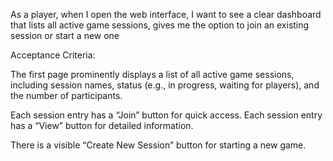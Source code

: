 As a player, when I open the web interface,
I want to see a clear dashboard that lists all active game sessions, gives me the option to join an existing session or start a new one


Acceptance Criteria:

The first page prominently displays a list of all active game sessions, including session names, status (e.g., in progress, waiting for players),
and the number of participants.

Each session entry has a “Join” button for quick access.
Each session entry has a “View” button for detailed information.

There is a visible “Create New Session” button for starting a new game.
